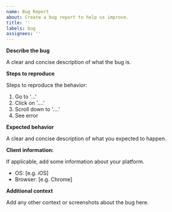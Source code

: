 ```yaml
---
name: Bug Report
about: Create a bug report to help us improve.
title: ''
labels: bug
assignees: ''
---
```


**Describe the bug**

A clear and concise description of what the bug is.

**Steps to reproduce**

Steps to reproduce the behavior:

1. Go to '...'
2. Click on '....'
3. Scroll down to '....'
4. See error

**Expected behavior**

A clear and concise description of what you expected to happen.

**Client information:**

If applicable, add some information about your platform.

- OS: [e.g. iOS]
- Browser: [e.g. Chrome]

**Additional context**

Add any other context or screenshots about the bug here.

